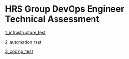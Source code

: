 # HRS Group DevOps Engineer Technical Assessment

[1_infrastructure_test](./1_infrastructure/README.md)

[2_automation_test](./2_automation/Java-Unity-App/README.MD)

[3_coding_test](./3_coding/README.md)
